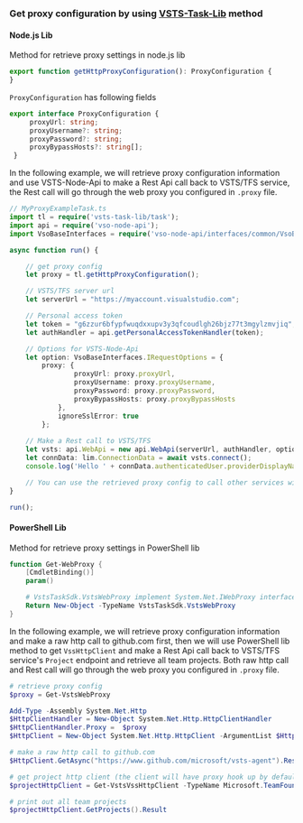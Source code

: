 ### Get proxy configuration by using [VSTS-Task-Lib](https://github.com/Microsoft/vsts-task-lib) method

#### Node.js Lib

Method for retrieve proxy settings in node.js lib
``` typescript
export function getHttpProxyConfiguration(): ProxyConfiguration {
}
```
`ProxyConfiguration` has following fields
```typescript
export interface ProxyConfiguration {
     proxyUrl: string;
     proxyUsername?: string;
     proxyPassword?: string;
     proxyBypassHosts?: string[];
 }
```

In the following example, we will retrieve proxy configuration information and use VSTS-Node-Api to make a Rest Api call back to VSTS/TFS service, the Rest call will go through the web proxy you configured in `.proxy` file.
```typescript
// MyProxyExampleTask.ts
import tl = require('vsts-task-lib/task');
import api = require('vso-node-api');
import VsoBaseInterfaces = require('vso-node-api/interfaces/common/VsoBaseInterfaces');

async function run() {

    // get proxy config
    let proxy = tl.getHttpProxyConfiguration();

    // VSTS/TFS server url
    let serverUrl = "https://myaccount.visualstudio.com";

    // Personal access token
    let token = "g6zzur6bfypfwuqdxxupv3y3qfcoudlgh26bjz77t3mgylzmvjiq";
    let authHandler = api.getPersonalAccessTokenHandler(token);

    // Options for VSTS-Node-Api
    let option: VsoBaseInterfaces.IRequestOptions = {
        proxy: {
                proxyUrl: proxy.proxyUrl,
                proxyUsername: proxy.proxyUsername,
                proxyPassword: proxy.proxyPassword,
                proxyBypassHosts: proxy.proxyBypassHosts
            },
            ignoreSslError: true
        };
    
    // Make a Rest call to VSTS/TFS
    let vsts: api.WebApi = new api.WebApi(serverUrl, authHandler, option);
    let connData: lim.ConnectionData = await vsts.connect();
    console.log('Hello ' + connData.authenticatedUser.providerDisplayName);

    // You can use the retrieved proxy config to call other services with Rest/Http client (like typed-rest-client or http.request) or even make raw http request using CURL with --proxy option.
}

run();
```

#### PowerShell Lib

Method for retrieve proxy settings in PowerShell lib
``` powershell
function Get-WebProxy {
    [CmdletBinding()]
    param()

    # VstsTaskSdk.VstsWebProxy implement System.Net.IWebProxy interface
    Return New-Object -TypeName VstsTaskSdk.VstsWebProxy  
}
```

In the following example, we will retrieve proxy configuration information and make a raw http call to github.com first, then we will use PowerShell lib method to get `VssHttpClient` and make a Rest Api call back to VSTS/TFS service's `Project` endpoint and retrieve all team projects. Both raw http call and Rest call will go through the web proxy you configured in `.proxy` file.

```powershell
# retrieve proxy config
$proxy = Get-VstsWebProxy

Add-Type -Assembly System.Net.Http
$HttpClientHandler = New-Object System.Net.Http.HttpClientHandler
$HttpClientHandler.Proxy =  $proxy
$HttpClient = New-Object System.Net.Http.HttpClient -ArgumentList $HttpClientHandler

# make a raw http call to github.com
$HttpClient.GetAsync("https://www.github.com/microsoft/vsts-agent").Result

# get project http client (the client will have proxy hook up by default)
$projectHttpClient = Get-VstsVssHttpClient -TypeName Microsoft.TeamFoundation.Core.WebApi.ProjectHttpClient -OMDirectory "<Directory that contains required .dlls>"

# print out all team projects
$projectHttpClient.GetProjects().Result
```